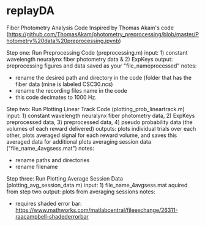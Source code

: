 # replayDA
Fiber Photometry Analysis Code 
Inspired by Thomas Akam's code (https://github.com/ThomasAkam/photometry_preprocessing/blob/master/Photometry%20data%20preprocessing.ipynb)

Step one: Run Preprocessing Code (preprocessing.m)
input: 1) constant wavelength neuralynx fiber photometry data & 2) ExpKeys
output: preprocessing figures and data saved as your "file_nameprocessed"
notes: 
-  rename the desired path and directory in the code (folder that has the fiber data (mine is labeled CSC30.ncs)
-  rename the recording files name in the code
-  this code decimates to 1000 Hz.

Step two: Run Plotting Linear Track Code (plotting_prob_lineartrack.m)
input: 1) constant wavelength neuralynx fiber photometry data, 2) ExpKeys preprocessed data, 3) preprocessed data, 4) pseudo probability data (the volumes of each reward delivered)
outputs: plots individual trials over each other, plots averaged signal for each reward volume, and saves this averaged data for additional plots averaging session data ("file_name_4avgsess.mat") 
notes: 
- rename paths and directories
- rename filename

Step three: Run Plotting Average Session Data (plotting_avg_session_data.m)
input: 1) file_name_4avgsess.mat aquired from step two
output: plots from averaging sessions 
notes: 
- requires shaded error bar: https://www.mathworks.com/matlabcentral/fileexchange/26311-raacampbell-shadederrorbar

  

